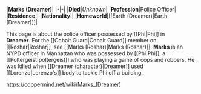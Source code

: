 |**Marks (Dreamer)**|
|-|-|
|**Died**|*Unknown*|
|**Profession**|Police Officer|
|**Residence**||
|**Nationality**||
|**Homeworld**|[[Earth (Dreamer)\|Earth (Dreamer)]]|

This page is about the police officer possessed by [[Phi\|Phi]] in **Dreamer**. For the [[Cobalt Guard\|Cobalt Guard]] member on [[Roshar\|Roshar]], see [[Marks (Roshar)\|Marks (Roshar)]].
**Marks** is an NYPD officer in Manhattan who was possessed by [[Phi\|Phi]], a [[Poltergeist\|poltergeist]] who was playing a game of cops and robbers. He was killed when [[Dreamer (character)\|Dreamer]] used [[Lorenzo\|Lorenzo's]] body to tackle Phi off a building.



https://coppermind.net/wiki/Marks_(Dreamer)